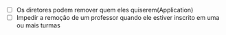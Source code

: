 - [ ] Os diretores podem remover quem eles quiserem(Application)
- [ ] Impedir a remoção de um professor quando ele estiver inscrito em uma ou mais turmas
